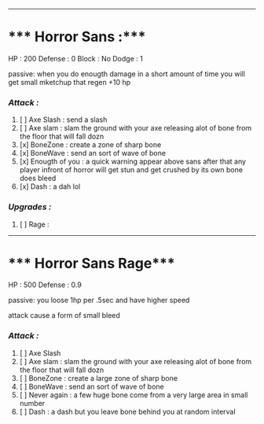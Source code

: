__________________________________________________________________________
# *** Horror Sans :***
HP : 200
Defense : 0
Block : No
Dodge : 1

passive:
when  you do enougth damage in a short amount of time you will get small mketchup that regen +10 hp

### ***Attack :***
1. [ ] Axe Slash : send a slash
2. [ ] Axe slam : slam the ground with your axe releasing alot of bone from the floor that will fall dozn 
3. [x] BoneZone : create a zone of sharp bone
4. [x] BoneWave : send an sort of wave of bone 
5. [x] Enougth of you : a quick warning appear above sans after that any player  infront of horror will get stun and get crushed by its own bone does bleed
6. [x] Dash : a dah lol
### ***Upgrades :***
1. [ ]  Rage :
__________________________________________________________________________
# *** Horror Sans Rage***
HP : 500
Defense : 0.9

passive:
you loose 1hp per .5sec and have higher speed 

attack cause a form of small bleed

### ***Attack :***
1. [ ] Axe Slash
2. [ ] Axe slam : slam the ground with your axe releasing alot of bone from the floor that will fall dozn 
3. [ ] BoneZone : create a large zone of sharp bone
4. [ ] BoneWave : send an sort of wave of bone 
5. [ ] Never again : a few huge bone come from a very large area in small number
6. [ ] Dash : a dash but you leave bone behind you at random interval